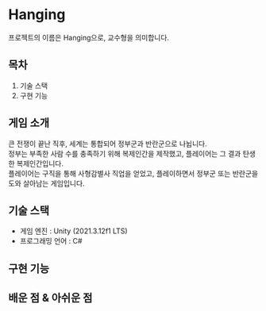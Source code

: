 # Hanging
  프로젝트의 이름은 Hanging으로, 교수형을 의미합니다.

## 목차
  1. 기술 스택
  2. 구현 기능
  
## 게임 소개
  큰 전쟁이 끝난 직후, 세계는 통합되어 정부군과 반란군으로 나뉩니다. <br/>
  정부는 부족한 사람 수를 충족하기 위해 복제인간을 제작했고, 플레이어는 그 결과 탄생한 복제인간입니다.<br/>
  플레이어는 구직을 통해 사형감별사 직업을 얻었고, 플레이하면서 정부군 또는 반란군을 도와 살아남는 게임입니다.

## 기술 스택
  - 게임 엔진 : Unity (2021.3.12f1 LTS)
  - 프로그래밍 언어 : C#

## 구현 기능

## 배운 점 & 아쉬운 점

